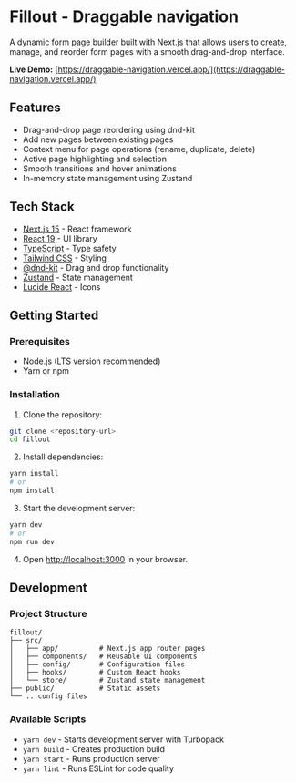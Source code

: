 # Fillout - Draggable navigation

A dynamic form page builder built with Next.js that allows users to create, manage, and reorder form pages with a smooth drag-and-drop interface.

**Live Demo:** [https://draggable-navigation.vercel.app/](https://draggable-navigation.vercel.app/)

## Features

- Drag-and-drop page reordering using dnd-kit
- Add new pages between existing pages
- Context menu for page operations (rename, duplicate, delete)
- Active page highlighting and selection
- Smooth transitions and hover animations
- In-memory state management using Zustand

## Tech Stack

- [Next.js 15](https://nextjs.org/) - React framework
- [React 19](https://react.dev/) - UI library
- [TypeScript](https://www.typescriptlang.org/) - Type safety
- [Tailwind CSS](https://tailwindcss.com/) - Styling
- [@dnd-kit](https://dndkit.com/) - Drag and drop functionality
- [Zustand](https://zustand-demo.pmnd.rs/) - State management
- [Lucide React](https://lucide.dev/) - Icons

## Getting Started

### Prerequisites

- Node.js (LTS version recommended)
- Yarn or npm

### Installation

1. Clone the repository:
```bash
git clone <repository-url>
cd fillout
```

2. Install dependencies:
```bash
yarn install
# or
npm install
```

3. Start the development server:
```bash
yarn dev
# or
npm run dev
```

4. Open [http://localhost:3000](http://localhost:3000) in your browser.

## Development

### Project Structure

```
fillout/
├── src/
│   ├── app/          # Next.js app router pages
│   ├── components/   # Reusable UI components
│   ├── config/       # Configuration files
│   ├── hooks/        # Custom React hooks
│   └── store/        # Zustand state management
├── public/           # Static assets
└── ...config files
```

### Available Scripts

- `yarn dev` - Starts development server with Turbopack
- `yarn build` - Creates production build
- `yarn start` - Runs production server
- `yarn lint` - Runs ESLint for code quality